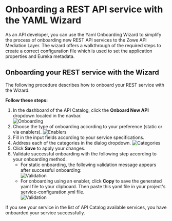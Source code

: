 # Onboarding a REST API service with the YAML Wizard

As an API developer, you can use the Yaml Onboarding Wizard to simplify the process of onboarding new REST API services to the Zowe API Mediation Layer. The wizard offers a walkthrough of the required steps to create a correct configuration file which is used to set the application properties and Eureka metadata.

## Onboarding your REST service with the Wizard

The following procedure describes how to onboard your REST service with the Wizard.

**Follow these steps:**

1. In the dashboard of the API Catalog, click the **Onboard New API** dropdown located in the navbar.  
   ![Onboarding](pathname:///v1.26.x/images/api-mediation/wizard-onboard-button.png)
2. Choose the type of onboarding according to your preference (static or via enablers).
   ![Enablers](pathname:///v1.26.x/images/api-mediation/wizard-enablers.png)
3. Fill in the input fields according to your service specifications.
4. Address each of the categories in the dialog dropdown. 
   ![Categories](pathname:///v1.26.x/images/api-mediation/wizard-categories.png)
5. Click **Save** to apply your changes.
6. Validate successful onboarding with the following step according to your onboarding method.
   * For static onboarding, the following validation message appears after successful onboarding:  
   ![Validation](pathname:///v1.26.x/images/api-mediation/wizard-validation.png)  
   * For onboarding using an enabler, click **Copy** to save the generated yaml file to your clipboard. Then paste this yaml file in your project's service-configuration.yml file.   
   ![Validation](pathname:///v1.26.x/images/api-mediation/wizard-save-button.png)  
   
If you see your service in the list of API Catalog available services, you have onboarded your service successfully.

